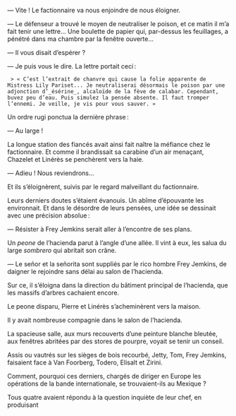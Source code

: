 — Vite ! Le factionnaire va nous enjoindre de nous éloigner.

— Le défenseur a trouvé le moyen de neutraliser le poison, et ce matin
il m’a fait tenir une lettre... Une boulette de papier qui, par-dessus les feuillages, a pénétré dans ma chambre par la fenêtre ouverte...

— Il vous disait d’espérer ?

— Je puis vous le dire. La lettre portait ceci :

     > « C’est l’extrait de chanvre qui cause la folie apparente de Mistress Lily Pariset... Je neutraliserai désormais le poison par une adjonction d’_ésérine_, alcaloïde de la fève de calabar. Cependant, buvez peu d’eau. Puis simulez la pensée absente. Il faut tromper l’ennemi. Je veille, je vis pour vous sauver. »

Un ordre rugi ponctua la dernière phrase :

— Au large !

La longue station des fiancés avait ainsi fait naître la méfiance chez le
factionnaire. Et comme il brandissait sa carabine d’un air menaçant, Chazelet et Linérès se penchèrent vers la haie.

— Adieu ! Nous reviendrons...

Et ils s’éloignèrent, suivis par le regard malveillant du factionnaire.

Leurs derniers doutes s’étaient évanouis. Un abîme d’épouvante les environnait. Et dans le désordre de leurs pensées, une idée se dessinait avec
une précision absolue :

— Résister à Frey Jemkins serait aller à l’encontre de ses plans.

Un _peone_ de l’hacienda parut à l’angle d’une allée. Il vint à eux, les salua du large _sombrero_ qui abritait son crâne.

— Le señor et la señorita sont suppliés par le rico hombre Frey Jemkins,
de daigner le rejoindre sans délai au salon de l’hacienda.

Sur ce, il s’éloigna dans la direction du bâtiment principal de l’hacienda,
que les massifs d’arbres cachaient encore.

Le peone disparu, Pierre et Linérès s’acheminèrent vers la maison.

Il y avait nombreuse compagnie dans le salon de l’hacienda.

La spacieuse salle, aux murs recouverts d’une peinture blanche bleutée, aux fenêtres abritées par des stores de pourpre, voyait se tenir un conseil.

Assis ou vautrés sur les sièges de bois recourbé, Jetty, Tom, Frey Jemkins, faisaient face à Van Foorberg, Todero, Elisalt et Zirini.

Comment, pourquoi ces derniers, chargés de diriger en Europe les opérations de la bande internationale, se trouvaient-ils au Mexique ?

Tous quatre avaient répondu à la question inquiète de leur chef, en produisant
